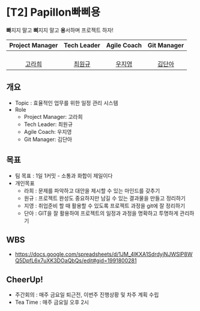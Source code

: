 # [T2] Papillon빠삐용
**빠**지지 말고 **삐**지지 말고 **용**서하며 프로젝트 하자!

| **Project Manager** | **Tech Leader** | **Agile Coach** |  **Git Manager** |
| :------: |  :------: | :------: | :------: |
| [ <br/> 고라희](https://github.com/raheego) | [ <br/> 최원규](https://github.com/choi3179) | [ <br/> 우지영](https://github.com/Afresh2) | [ <br/> 김단아](https://github.com/dana096) | 

## 개요
- Topic : 효율적인 업무를 위한 일정 관리 시스템
- Role
     - Project Manager: 고라희
     - Tech Leader: 최원규
     - Agile Coach: 우지영
     - Git Manager: 김단아

## 목표
- 팀 목표 : 1일 1커밋 - 소통과 화합이 제일이다
- 개인목표
     - 라희 : 문제를 파악하고 대안을 제시할 수 있는 마인드를 갖추기
     - 원규 : 프로젝트 완성도 중요하지만 남길 수 있는 결과물을 만들고 정리하기
     - 지영 : 취업준비 할 때 활용할 수 있도록 프로젝트 과정을 git에 잘 정리하기
     - 단아 : GIT을 잘 활용하여 프로젝트의 일정과 과정을 명확하고 투명하게 관리하기

## WBS
- https://docs.google.com/spreadsheets/d/1JM_4lKXA1SdrdyjNJWSlP8WQ5DpfL6x7uXK3DOaQbQs/edit#gid=1991800281

## CheerUp! 
- 주간회의 : 매주 금요일 퇴근전, 이번주 진행상황 및 차주 계획 수립
- Tea Time : 매주 금요일 오후 2시


